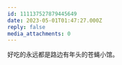 ```yaml
---
id: 111137527879445649
date: 2023-05-01T01:47:27.000Z
reply: false
media_attachments: 0
---
```


好吃的永远都是路边有年头的苍蝇小馆。

